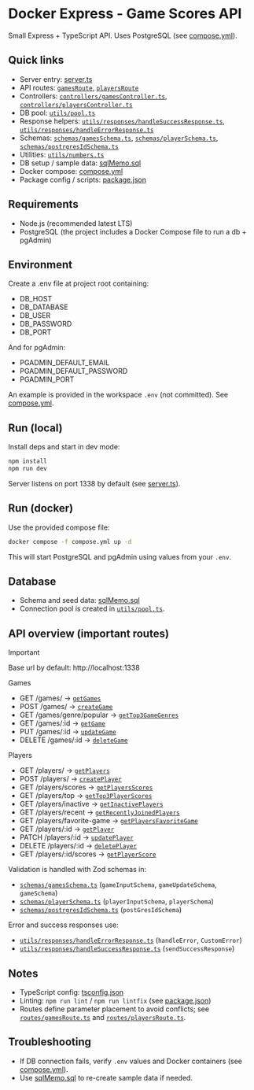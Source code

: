 # Docker Express - Game Scores API

Small Express + TypeScript API.
Uses PostgreSQL (see [compose.yml](compose.yml)).

## Quick links

-   Server entry: [server.ts](server.ts)
-   API routes: [`gamesRoute`](routes/gamesRoute.ts), [`playersRoute`](routes/playersRoute.ts)
-   Controllers: [`controllers/gamesController.ts`](controllers/gamesController.ts), [`controllers/playersController.ts`](controllers/playersController.ts)
-   DB pool: [`utils/pool.ts`](utils/pool.ts)
-   Response helpers: [`utils/responses/handleSuccessResponse.ts`](utils/responses/handleSuccessResponse.ts), [`utils/responses/handleErrorResponse.ts`](utils/responses/handleErrorResponse.ts)
-   Schemas: [`schemas/gamesSchema.ts`](schemas/gamesSchema.ts), [`schemas/playerSchema.ts`](schemas/playerSchema.ts), [`schemas/postrgresIdSchema.ts`](schemas/postrgresIdSchema.ts)
-   Utilities: [`utils/numbers.ts`](utils/numbers.ts)
-   DB setup / sample data: [sqlMemo.sql](sqlMemo.sql)
-   Docker compose: [compose.yml](compose.yml)
-   Package config / scripts: [package.json](package.json)

## Requirements

-   Node.js (recommended latest LTS)
-   PostgreSQL (the project includes a Docker Compose file to run a db + pgAdmin)

## Environment

Create a .env file at project root containing:

-   DB_HOST
-   DB_DATABASE
-   DB_USER
-   DB_PASSWORD
-   DB_PORT

And for pgAdmin:

-   PGADMIN_DEFAULT_EMAIL
-   PGADMIN_DEFAULT_PASSWORD
-   PGADMIN_PORT

An example is provided in the workspace `.env` (not committed). See [compose.yml](compose.yml).

## Run (local)

Install deps and start in dev mode:

```sh
npm install
npm run dev
```

Server listens on port 1338 by default (see [server.ts](server.ts)).

## Run (docker)

Use the provided compose file:

```sh
docker compose -f compose.yml up -d
```

This will start PostgreSQL and pgAdmin using values from your `.env`.

## Database

-   Schema and seed data: [sqlMemo.sql](sqlMemo.sql)
-   Connection pool is created in [`utils/pool.ts`](utils/pool.ts).

## API overview (important routes)

> [!IMPORTANT]  
> Base url by default: http://localhost:1338

Games

-   GET /games/ -> [`getGames`](controllers/gamesController.ts)
-   POST /games/ -> [`createGame`](controllers/gamesController.ts)
-   GET /games/genre/popular -> [`getTop3GameGenres`](controllers/gamesController.ts)
-   GET /games/:id -> [`getGame`](controllers/gamesController.ts)
-   PUT /games/:id -> [`updateGame`](controllers/gamesController.ts)
-   DELETE /games/:id -> [`deleteGame`](controllers/gamesController.ts)

Players

-   GET /players/ -> [`getPlayers`](controllers/playersController.ts)
-   POST /players/ -> [`createPlayer`](controllers/playersController.ts)
-   GET /players/scores -> [`getPlayersScores`](controllers/playersController.ts)
-   GET /players/top -> [`getTop3PlayerScores`](controllers/playersController.ts)
-   GET /players/inactive -> [`getInactivePlayers`](controllers/playersController.ts)
-   GET /players/recent -> [`getRecentlyJoinedPlayers`](controllers/playersController.ts)
-   GET /players/favorite-game -> [`getPlayersFavoriteGame`](controllers/playersController.ts)
-   GET /players/:id -> [`getPlayer`](controllers/playersController.ts)
-   PATCH /players/:id -> [`updatePlayer`](controllers/playersController.ts)
-   DELETE /players/:id -> [`deletePlayer`](controllers/playersController.ts)
-   GET /players/:id/scores -> [`getPlayerScore`](controllers/playersController.ts)

Validation is handled with Zod schemas in:

-   [`schemas/gamesSchema.ts`](schemas/gamesSchema.ts) (`gameInputSchema`, `gameUpdateSchema`, `gameSchema`)
-   [`schemas/playerSchema.ts`](schemas/playerSchema.ts) (`playerInputSchema`, `playerSchema`)
-   [`schemas/postrgresIdSchema.ts`](schemas/postrgresIdSchema.ts) (`postGresIdSchema`)

Error and success responses use:

-   [`utils/responses/handleErrorResponse.ts`](utils/responses/handleErrorResponse.ts) (`handleError`, `CustomError`)
-   [`utils/responses/handleSuccessResponse.ts`](utils/responses/handleSuccessResponse.ts) (`sendSuccessResponse`)

## Notes

-   TypeScript config: [tsconfig.json](tsconfig.json)
-   Linting: `npm run lint` / `npm run lintfix` (see [package.json](package.json))
-   Routes define parameter placement to avoid conflicts; see [`routes/gamesRoute.ts`](routes/gamesRoute.ts) and [`routes/playersRoute.ts`](routes/playersRoute.ts).

## Troubleshooting

-   If DB connection fails, verify `.env` values and Docker containers (see [compose.yml](compose.yml)).
-   Use [sqlMemo.sql](sqlMemo.sql) to re-create sample data if needed.
